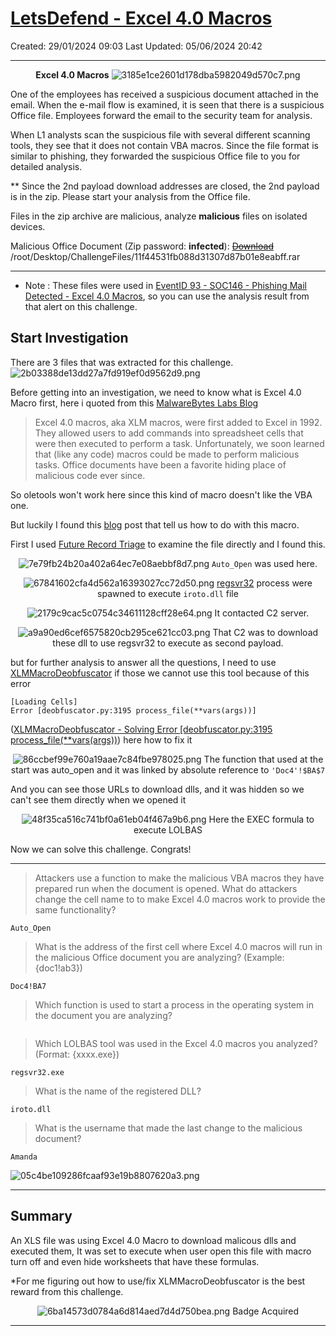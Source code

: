 # [LetsDefend - Excel 4.0 Macros](https://app.letsdefend.io/challenge/Excel-40-Macros)
Created: 29/01/2024 09:03
Last Updated: 05/06/2024 20:42
* * *
<div align=center>

**Excel 4.0 Macros**
![3185e1ce2601d178dba5982049d570c7.png](../../_resources/3185e1ce2601d178dba5982049d570c7.png)
</div>
One of the employees has received a suspicious document attached in the email. When the e-mail flow is examined, it is seen that there is a suspicious Office file. Employees forward the email to the security team for analysis.

When L1 analysts scan the suspicious file with several different scanning tools, they see that it does not contain VBA macros. Since the file format is similar to phishing, they forwarded the suspicious Office file to you for detailed analysis.

** Since the 2nd payload download addresses are closed, the 2nd payload is in the zip. Please start your analysis from the Office file.

Files in the zip archive are malicious, analyze **malicious** files on isolated devices.

Malicious Office Document (Zip password: **infected**): [~~Download~~](https://files-ld.s3.us-east-2.amazonaws.com/11f44531fb088d31307d87b01e8eabff.rar) /root/Desktop/ChallengeFiles/11f44531fb088d31307d87b01e8eabff.rar
* * *
* Note : These files were used in [EventID 93 - SOC146 - Phishing Mail Detected - Excel 4.0 Macros](../../undefined), so you can use the analysis result from that alert on this challenge.
## Start Investigation
There are 3 files that was extracted for this challenge.
![2b03388de13dd27a7fd919ef0d9562d9.png](../../_resources/2b03388de13dd27a7fd919ef0d9562d9.png)

Before getting into an investigation, we need to know what is Excel 4.0 Macro first, here i quoted from this [MalwareBytes Labs Blog](https://www.malwarebytes.com/blog/news/2022/01/microsoft-is-now-disabling-excel-4-0-macros-by-default)

> Excel 4.0 macros, aka XLM macros, were first added to Excel in 1992. They allowed users to add commands into spreadsheet cells that were then executed to perform a task. Unfortunately, we soon learned that (like any code) macros could be made to perform malicious tasks. Office documents have been a favorite hiding place of malicious code ever since.

So oletools won't work here since this kind of macro doesn't like the VBA one.

But luckily I found this [blog](https://sneakymonkey.net/excel-4-0-macros-so-hot-right-now/) post that tell us how to do with this macro.

First I used [Future Record Triage](https://tria.ge/240129-e973taabe9/behavioral1) to examine the file directly and I found this.
<div align=center>

![7e79fb24b20a402a64ec7e08aebbf8d7.png](../../_resources/7e79fb24b20a402a64ec7e08aebbf8d7.png)
`Auto_Open` was used here.

![67841602cfa4d562a16393027cc72d50.png](../../_resources/67841602cfa4d562a16393027cc72d50.png)
[regsvr32](https://lolbas-project.github.io/lolbas/Binaries/Regsvr32/) process were spawned to execute `iroto.dll` file

![2179c9cac5c0754c34611128cff28e64.png](../../_resources/2179c9cac5c0754c34611128cff28e64.png)
It contacted C2 server.

![a9a90ed6cef6575820cb295ce621cc03.png](../../_resources/a9a90ed6cef6575820cb295ce621cc03.png)
That C2 was to download these dll to use regsvr32 to execute as second payload.
</div>

but for further analysis to answer all the questions, I need to use [XLMMacroDeobfuscator](https://github.com/DissectMalware/XLMMacroDeobfuscator) if those we cannot use this tool because of this error
```
[Loading Cells] 
Error [deobfuscator.py:3195 process_file(**vars(args))]
```
([XLMMacroDeobfuscator - Solving Error \[deobfuscator.py:3195 process_file(**vars(args))](../../undefined)) here how to fix it

<div align=center>

![86ccbef99e760a19aae7c84fbe978025.png](../../_resources/86ccbef99e760a19aae7c84fbe978025.png)
The function that used at the start was auto_open and it was linked by absolute reference to `'Doc4'!$BA$7`
</div>

And you can see those URLs to download dlls, and it was hidden so we can't see them directly when we opened it

<div align=center>

![48f35ca516c741bf0a61eb04f467a9b6.png](../../_resources/48f35ca516c741bf0a61eb04f467a9b6.png)
Here the EXEC formula to execute LOLBAS
</div>

Now we can solve this challenge.
Congrats!

* * *
> Attackers use a function to make the malicious VBA macros they have prepared run when the document is opened. What do attackers change the cell name to to make Excel 4.0 macros work to provide the same functionality?
```
Auto_Open
```

> What is the address of the first cell where Excel 4.0 macros will run in the malicious Office document you are analyzing? (Example: {doc1!ab3})
```
Doc4!BA7
```

> Which function is used to start a process in the operating system in the document you are analyzing?
```

```

> Which LOLBAS tool was used in the Excel 4.0 macros you analyzed? (Format: {xxxx.exe})
```
regsvr32.exe
```

> What is the name of the registered DLL?
```
iroto.dll
```

> What is the username that made the last change to the malicious document?
```
Amanda
```
![05c4be109286fcaaf93e19b8807620a3.png](../../_resources/05c4be109286fcaaf93e19b8807620a3.png)

* * *
## Summary
An XLS file was using Excel 4.0 Macro to download malicous dlls and executed them, It was set to execute when user open this file with macro turn off and even hide worksheets that have these formulas.

*For me figuring out how to use/fix XLMMacroDeobfuscator is the best reward from this challenge.

<div align=center>

![6ba14573d0784a6d814aed7d4d750bea.png](../../_resources/6ba14573d0784a6d814aed7d4d750bea.png)
Badge Acquired
</div>

* * *